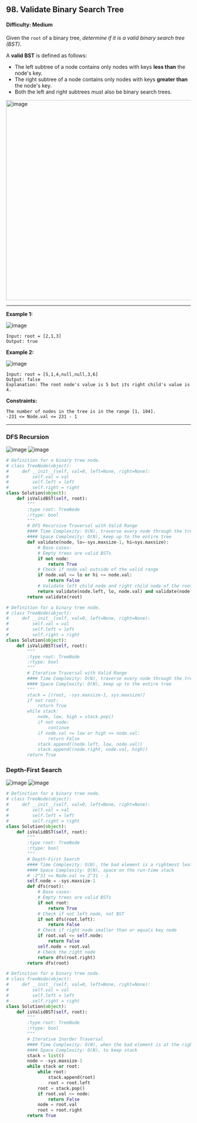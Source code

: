 ## 98. Validate Binary Search Tree

#### Difficulty: Medium

Given the ```root``` of a binary tree, _determine if it is a valid binary search tree (BST)_.

A __valid BST__ is defined as follows:

- The left subtree of a node contains only nodes with keys __less than__ the node's key.
- The right subtree of a node contains only nodes with keys __greater than__ the node's key.
- Both the left and right subtrees must also be binary search trees.

<img width="545" alt="image" src="https://user-images.githubusercontent.com/35042430/206097698-15c5f56e-a51a-4e46-9612-501892ce15a4.png">

---

__Example 1:__

![image](https://assets.leetcode.com/uploads/2020/12/01/tree1.jpg)

```
Input: root = [2,1,3]
Output: true
```

__Example 2:__

![image](https://assets.leetcode.com/uploads/2020/12/01/tree2.jpg)

```
Input: root = [5,1,4,null,null,3,6]
Output: false
Explanation: The root node's value is 5 but its right child's value is 4.
```

__Constraints:__

```
The number of nodes in the tree is in the range [1, 104].
-231 <= Node.val <= 231 - 1
```

---

### DFS Recursion
![image](https://leetcode.com/problems/validate-binary-search-tree/solutions/204551/Figures/98/98_not_bst.png)
![image](https://leetcode.com/problems/validate-binary-search-tree/solutions/204551/Figures/98/98_not_bst_3.png)

```Python
# Definition for a binary tree node.
# class TreeNode(object):
#     def __init__(self, val=0, left=None, right=None):
#         self.val = val
#         self.left = left
#         self.right = right
class Solution(object):
    def isValidBST(self, root):
        """
        :type root: TreeNode
        :rtype: bool
        """
        # DFS Recursive Traversal with Valid Range
        #### Time Complexity: O(N), traverse every node through the tree
        #### Space Complexity: O(N), keep up to the entire tree
        def validate(node, lo=-sys.maxsize-1, hi=sys.maxsize):
            # Base cases:
            # Empty trees are valid BSTs            
            if not node:
                return True
            # Check if node.val outside of the valid range
            if node.val <= lo or hi <= node.val:
                return False
            # Validate left child node and right child node of the root node
            return validate(node.left, lo, node.val) and validate(node.right, node.val, hi )
        return validate(root)
```

```Python
# Definition for a binary tree node.
# class TreeNode(object):
#     def __init__(self, val=0, left=None, right=None):
#         self.val = val
#         self.left = left
#         self.right = right
class Solution(object):
    def isValidBST(self, root):
        """
        :type root: TreeNode
        :rtype: bool
        """
        # Iterative Traversal with Valid Range
        #### Time Complexity: O(N), traverse every node through the tree
        #### Space Complexity: O(N), keep up to the entire tree
        """
        stack = [(root, -sys.maxsize-1, sys.maxsize)]
        if not root:
            return True
        while stack:
            node, low, high = stack.pop()
            if not node:
                continue
            if node.val <= low or high <= node.val:
                return False
            stack.append((node.left, low, node.val))
            stack.append((node.right, node.val, high))
        return True
```

### Depth-First Search

![image](https://leetcode.com/problems/validate-binary-search-tree/solutions/204551/Figures/145_transverse.png)
![image](https://leetcode.com/problems/validate-binary-search-tree/solutions/204551/Figures/98/98_bst_inorder.png)

```Python
# Definition for a binary tree node.
# class TreeNode(object):
#     def __init__(self, val=0, left=None, right=None):
#         self.val = val
#         self.left = left
#         self.right = right
class Solution(object):
    def isValidBST(self, root):
        """
        :type root: TreeNode
        :rtype: bool
        """
        # Depth-First Search
        #### Time Complexity: O(N), the bad element is a rightmost leaf
        #### Space Complexity: O(N), space on the run-time stack
        # -2^31 <= Node.val <= 2^31 - 1        
        self.node = -sys.maxsize-1
        def dfs(root):
            # Base cases:
            # Empty trees are valid BSTs
            if not root:
                return True
            # Check if not left node, not BST
            if not dfs(root.left):
                return False
            # Check if right node smaller than or equals key node
            if root.val <= self.node:
                return False
            self.node = root.val
            # Check the right node
            return dfs(root.right)
        return dfs(root)
```
```Python
# Definition for a binary tree node.
# class TreeNode(object):
#     def __init__(self, val=0, left=None, right=None):
#         self.val = val
#         self.left = left
#         self.right = right
class Solution(object):
    def isValidBST(self, root):
        """
        :type root: TreeNode
        :rtype: bool
        """
        # Iterative Inorder Traversal
        #### Time Complexity: O(N), when the bad element is at the rightmost leaf
        #### Space Complexity: O(N), to keep stack
        stack = list()
        node = -sys.maxsize-1
        while stack or root:
            while root:
                stack.append(root)
                root = root.left
            root = stack.pop()
            if root.val <= node:
                return False
            node = root.val
            root = root.right
        return True
```

